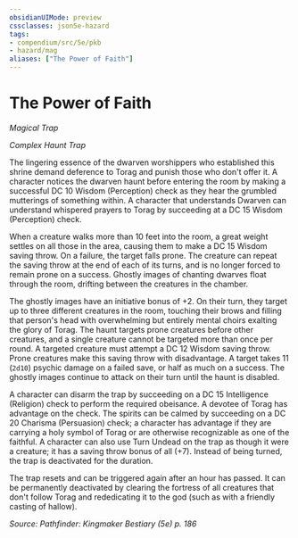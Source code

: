 ```yaml
---
obsidianUIMode: preview
cssclasses: json5e-hazard
tags:
- compendium/src/5e/pkb
- hazard/mag
aliases: ["The Power of Faith"]
---
```

# The Power of Faith
*Magical Trap*  

*Complex Haunt Trap*

The lingering essence of the dwarven worshippers who established this shrine demand deference to Torag and punish those who don't offer it. A character notices the dwarven haunt before entering the room by making a successful DC 10 Wisdom (Perception) check as they hear the grumbled mutterings of something within. A character that understands Dwarven can understand whispered prayers to Torag by succeeding at a DC 15 Wisdom (Perception) check.

When a creature walks more than 10 feet into the room, a great weight settles on all those in the area, causing them to make a DC 15 Wisdom saving throw. On a failure, the target falls prone. The creature can repeat the saving throw at the end of each of its turns, and is no longer forced to remain prone on a success. Ghostly images of chanting dwarves float through the room, drifting between the creatures in the chamber.

The ghostly images have an initiative bonus of +2. On their turn, they target up to three different creatures in the room, touching their brows and filling that person's head with overwhelming but entirely mental choirs exalting the glory of Torag. The haunt targets prone creatures before other creatures, and a single creature cannot be targeted more than once per round. A targeted creature must attempt a DC 12 Wisdom saving throw. Prone creatures make this saving throw with disadvantage. A target takes 11 (`2d10`) psychic damage on a failed save, or half as much on a success. The ghostly images continue to attack on their turn until the haunt is disabled.

A character can disarm the trap by succeeding on a DC 15 Intelligence (Religion) check to perform the required obeisance. A devotee of Torag has advantage on the check. The spirits can be calmed by succeeding on a DC 20 Charisma (Persuasion) check; a character has advantage if they are carrying a holy symbol of Torag or are otherwise recognizable as one of the faithful. A character can also use Turn Undead on the trap as though it were a creature; it has a saving throw bonus of all (+7). Instead of being turned, the trap is deactivated for the duration.

The trap resets and can be triggered again after an hour has passed. It can be permanently deactivated by clearing the fortress of all creatures that don't follow Torag and rededicating it to the god (such as with a friendly casting of hallow).

*Source: Pathfinder: Kingmaker Bestiary (5e) p. 186*